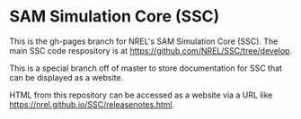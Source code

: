 # SAM Simulation Core (SSC)

This is the gh-pages branch for NREL's SAM Simulation Core (SSC). The main SSC code respository is at https://github.com/NREL/SSC/tree/develop.

This is a special branch off of master to store documentation for SSC that can be displayed as a website.

HTML from this repository can be accessed as a website via a URL like https://nrel.github.io/SSC/releasenotes.html.

